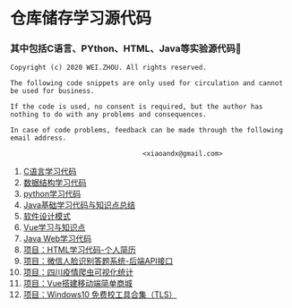 # 仓库储存学习源代码

### 其中包括C语言、PYthon、HTML、Java等实验源代码🎈



```
Copyright (c) 2020 WEI.ZHOU. All rights reserved.                           

The following code snippets are only used for circulation and cannot be used for business.      

If the code is used, no consent is required, but the author has nothing to do with any problems and consequences.                                                                                   

In case of code problems, feedback can be made through the following email address.         

​                                 <xiaoandx@gmail.com>  
```

1. [C语言学习代码](C_Code\basics)
2. [数据结构学习代码](C_Code)
3. [python学习代码](Python_Code)
4. [Java基础学习代码与知识点总结](Java_code\javaBasicsCode)
5. [软件设计模式](Java_code\designPattern)
6. [Vue学习与知识点](vue_code\elementaryKnowledge)
7. [Java Web学习代码](Java_code\JavaWeb)
8. [项目：HTML学习代码-个人简历](HTML_Code)
9. [项目：微信人脸识别答题系统-后端API接口](examination)
10. [项目：四川疫情爬虫可视化统计](https://github.com/xiaoandx/reptile)
11. [项目：Vue搭建移动端简单商城](vue_code\project)
12. [项目：Windows10 免费校工具合集（TLS）](Others)

